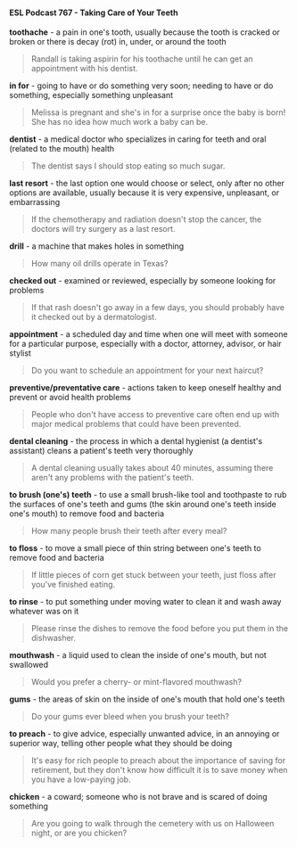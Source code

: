 #### ESL Podcast 767 - Taking Care of Your Teeth

**toothache** - a pain in one's tooth, usually because the tooth is cracked or
broken or there is decay (rot) in, under, or around the tooth

> Randall is taking aspirin for his toothache until he can get an appointment with
his dentist.

**in for** - going to have or do something very soon; needing to have or do
something, especially something unpleasant

> Melissa is pregnant and she's in for a surprise once the baby is born! She has
no idea how much work a baby can be.

**dentist** - a medical doctor who specializes in caring for teeth and oral (related to
the mouth) health

> The dentist says I should stop eating so much sugar.

**last resort** - the last option one would choose or select, only after no other
options are available, usually because it is very expensive, unpleasant, or
embarrassing

> If the chemotherapy and radiation doesn't stop the cancer, the doctors will try
surgery as a last resort.

**drill** - a machine that makes holes in something

> How many oil drills operate in Texas?

**checked out** - examined or reviewed, especially by someone looking for
problems

> If that rash doesn't go away in a few days, you should probably have it checked
out by a dermatologist.

**appointment** - a scheduled day and time when one will meet with someone for
a particular purpose, especially with a doctor, attorney, advisor, or hair stylist

> Do you want to schedule an appointment for your next haircut?

**preventive/preventative care** - actions taken to keep oneself healthy and
prevent or avoid health problems

> People who don't have access to preventive care often end up with major
medical problems that could have been prevented.

**dental cleaning** - the process in which a dental hygienist (a dentist's assistant)
cleans a patient's teeth very thoroughly

> A dental cleaning usually takes about 40 minutes, assuming there aren't any
problems with the patient's teeth.

**to brush (one's) teeth** - to use a small brush-like tool and toothpaste to rub the
surfaces of one's teeth and gums (the skin around one's teeth inside one's
mouth) to remove food and bacteria

> How many people brush their teeth after every meal?

**to floss** - to move a small piece of thin string between one's teeth to remove
food and bacteria

> If little pieces of corn get stuck between your teeth, just floss after you've
finished eating.

**to rinse** - to put something under moving water to clean it and wash away
whatever was on it

> Please rinse the dishes to remove the food before you put them in the
dishwasher.

**mouthwash** - a liquid used to clean the inside of one's mouth, but not swallowed

> Would you prefer a cherry- or mint-flavored mouthwash?

**gums** - the areas of skin on the inside of one's mouth that hold one's teeth

> Do your gums ever bleed when you brush your teeth?

**to preach** - to give advice, especially unwanted advice, in an annoying or
superior way, telling other people what they should be doing

> It's easy for rich people to preach about the importance of saving for retirement,
but they don't know how difficult it is to save money when you have a low-paying
job.

**chicken** - a coward; someone who is not brave and is scared of doing
something

> Are you going to walk through the cemetery with us on Halloween night, or are
you chicken?

